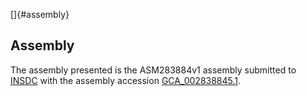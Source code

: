 []{#assembly}

Assembly
--------

The assembly presented is the ASM283884v1 assembly submitted to
[INSDC](http://www.insdc.org) with the assembly accession
[GCA\_002838845.1](http://www.ebi.ac.uk/ena/data/view/GCA_002838845.1).
